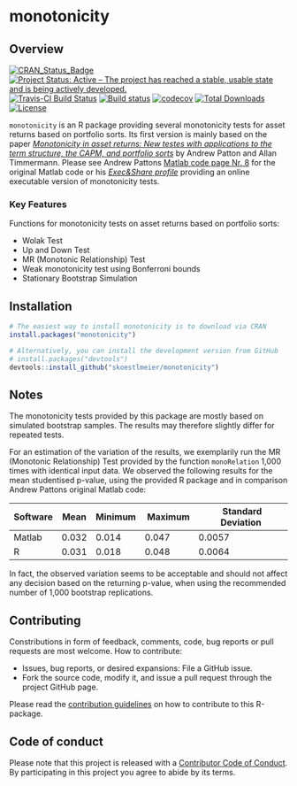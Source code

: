 # monotonicity

Overview
--------
[![CRAN_Status_Badge](http://www.r-pkg.org/badges/version/monotonicity)](https://cran.r-project.org/package=monotonicity)
[![Project Status: Active – The project has reached a stable, usable state and is being actively developed.](http://www.repostatus.org/badges/latest/active.svg)](http://www.repostatus.org/#active)
[![Travis-CI Build Status](https://travis-ci.org/skoestlmeier/monotonicity.svg?branch=master)](https://travis-ci.org/skoestlmeier/monotonicity)
[![Build status](https://ci.appveyor.com/api/projects/status/nsrpduvdn28gf78r?svg=true)](https://ci.appveyor.com/project/skoestlmeier/monotonicity)
[![codecov](https://codecov.io/gh/skoestlmeier/monotonicity/branch/master/graph/badge.svg)](https://codecov.io/gh/skoestlmeier/monotonicity)
[![Total Downloads](https://cranlogs.r-pkg.org/badges/grand-total/monotonicity?color=blue)](https://CRAN.R-project.org/package=monotonicity)
[![License](https://img.shields.io/badge/License-BSD%203--Clause-blue.svg)](https://opensource.org/licenses/BSD-3-Clause)

`monotonicity` is an R package providing several monotonicity tests for asset returns based on portfolio sorts. Its first version is mainly based on the paper *[Monotonicity in asset returns: New testes with applications to the term structure, the CAPM, and portfolio sorts](https://doi.org/10.1016/j.jfineco.2010.06.006)* by Andrew Patton and Allan Timmermann. Please see Andrew Pattons [Matlab code page Nr. 8](https://public.econ.duke.edu/~ap172/code.html) for the original Matlab code or his *[Exec&Share profile](http://www.execandshare.org/CompanionSite/site.do?siteId=56)* providing an online executable version of monotonicity tests.


### Key Features
Functions for monotonicity tests on asset returns based on portfolio sorts:

* Wolak Test
* Up and Down Test
* MR (Monotonic Relationship) Test
* Weak monotonicity test using Bonferroni bounds
* Stationary Bootstrap Simulation

Installation
------------
```r
# The easiest way to install monotonicity is to download via CRAN
install.packages("monotonicity")

# Alternatively, you can install the development version from GitHub
# install.packages("devtools")
devtools::install_github("skoestlmeier/monotonicity")
```
Notes
-----
The monotonicity tests provided by this package are mostly based on simulated bootstrap samples. The results may therefore slightly differ for repeated tests.

For an estimation of the variation of the results, we exemplarily run the MR (Monotonic Relationship) Test provided by the function `monoRelation` 1,000 times with identical input data. We observed the following results for the mean studentised p-value, using the provided R package and in comparison Andrew Pattons original Matlab code:


| Software | Mean | Minimum | Maximum | Standard Deviation
| --- | --- | --- | --- | ---|
| Matlab | 0.032 | 0.014 | 0.047 | 0.0057
| R | 0.031 | 0.018 | 0.048 | 0.0064

In fact, the observed variation seems to be acceptable and should not affect any decision based on the returning p-value, when using the recommended number of 1,000 bootstrap replications.


Contributing
------------
Constributions in form of feedback, comments, code, bug reports or pull requests are most welcome. How to contribute:

* Issues, bug reports, or desired expansions: File a GitHub issue.
* Fork the source code, modify it, and issue a pull request through the project GitHub page.

Please read the [contribution guidelines](CONTRIBUTING.md) on how to contribute to this R-package.

Code of conduct
------------

Please note that this project is released with a [Contributor Code of Conduct](CODE_OF_CONDUCT.md). By participating in this project you agree to abide by its terms.
